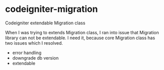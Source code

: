 codeigniter-migration
=====================

Codeigniter extendable Migration class

When I was trying to extends Migration class, I ran into issue that Migration library can not be extendable.
I need it, because core Migration class has two issues which I resolved.
- error handling
- downgrade db version
- extendable
